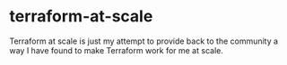 # terraform-at-scale
Terraform at scale is just my attempt to provide back to the community a way I have found to make Terraform work for me at scale. 
